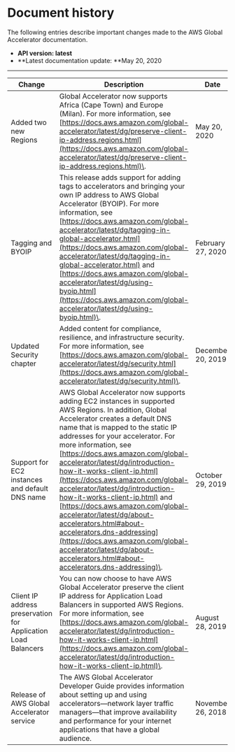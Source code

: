 # Document history<a name="WhatsNew"></a>

The following entries describe important changes made to the AWS Global Accelerator documentation\.
+ **API version: latest**
+ **Latest documentation update: **May 20, 2020


****  

| Change | Description | Date | 
| --- | --- | --- | 
| Added two new Regions | Global Accelerator now supports Africa \(Cape Town\) and Europe \(Milan\)\. For more information, see [https://docs.aws.amazon.com/global-accelerator/latest/dg/preserve-client-ip-address.regions.html](https://docs.aws.amazon.com/global-accelerator/latest/dg/preserve-client-ip-address.regions.html)\. | May 20, 2020 | 
| Tagging and BYOIP | This release adds support for adding tags to accelerators and bringing your own IP address to AWS Global Accelerator \(BYOIP\)\. For more information, see [https://docs.aws.amazon.com/global-accelerator/latest/dg/tagging-in-global-accelerator.html](https://docs.aws.amazon.com/global-accelerator/latest/dg/tagging-in-global-accelerator.html) and [https://docs.aws.amazon.com/global-accelerator/latest/dg/using-byoip.html](https://docs.aws.amazon.com/global-accelerator/latest/dg/using-byoip.html)\. | February 27, 2020 | 
| Updated Security chapter | Added content for compliance, resilience, and infrastructure security\. For more information, see [https://docs.aws.amazon.com/global-accelerator/latest/dg/security.html](https://docs.aws.amazon.com/global-accelerator/latest/dg/security.html)\. | December 20, 2019 | 
| Support for EC2 instances and default DNS name | AWS Global Accelerator now supports adding EC2 instances in supported AWS Regions\. In addition, Global Accelerator creates a default DNS name that is mapped to the static IP addresses for your accelerator\. For more information, see [https://docs.aws.amazon.com/global-accelerator/latest/dg/introduction-how-it-works-client-ip.html](https://docs.aws.amazon.com/global-accelerator/latest/dg/introduction-how-it-works-client-ip.html) and [https://docs.aws.amazon.com/global-accelerator/latest/dg/about-accelerators.html#about-accelerators.dns-addressing](https://docs.aws.amazon.com/global-accelerator/latest/dg/about-accelerators.html#about-accelerators.dns-addressing)\. | October 29, 2019 | 
| Client IP address preservation for Application Load Balancers | You can now choose to have AWS Global Accelerator preserve the client IP address for Application Load Balancers in supported AWS Regions\. For more information, see [https://docs.aws.amazon.com/global-accelerator/latest/dg/introduction-how-it-works-client-ip.html](https://docs.aws.amazon.com/global-accelerator/latest/dg/introduction-how-it-works-client-ip.html)\. | August 28, 2019 | 
| Release of AWS Global Accelerator service | The AWS Global Accelerator Developer Guide provides information about setting up and using accelerators—network layer traffic managers—that improve availability and performance for your internet applications that have a global audience\. | November 26, 2018 | 